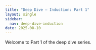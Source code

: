 ```yaml
---
title: "Deep Dive – Induction: Part 1"
layout: single
sidebar:
  nav: deep-dive-induction
date: 2025-08-10
---
```

Welcome to Part 1 of the deep dive series.
